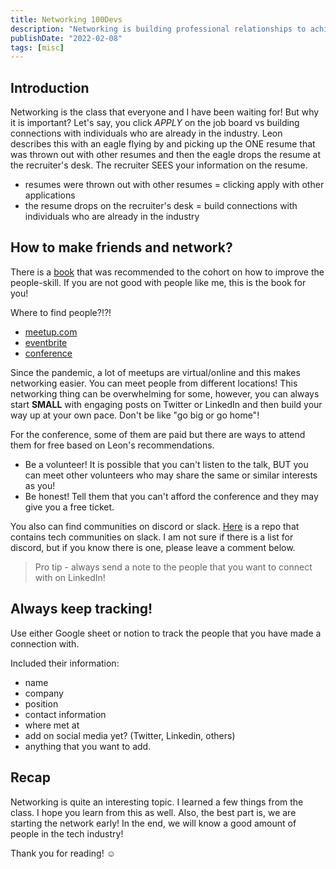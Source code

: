 ```yaml
---
title: Networking 100Devs
description: "Networking is building professional relationships to achieve career goals. Land job offers by attending events, joining groups, and meeting new people."
publishDate: "2022-02-08"
tags: [misc]
---
```


## Introduction

Networking is the class that everyone and I have been waiting for! But why it is important? Let's say, you click _APPLY_ on the job board vs building connections with individuals who are already in the industry. Leon describes this with an eagle flying by and picking up the ONE resume that was thrown out with other resumes and then the eagle drops the resume at the recruiter's desk. The recruiter SEES your information on the resume.

- resumes were thrown out with other resumes = clicking apply with other applications
- the resume drops on the recruiter's desk = build connections with individuals who are already in the industry

## How to make friends and network?

There is a [book](https://en.wikipedia.org/wiki/How_to_Win_Friends_and_Influence_People) that was recommended to the cohort on how to improve the people-skill. If you are not good with people like me, this is the book for you!

Where to find people?!?!

- [meetup.com](https://www.meetup.com/)
- [eventbrite](https://www.eventbrite.com/)
- [conference](https://confs.tech/)

Since the pandemic, a lot of meetups are virtual/online and this makes networking easier. You can meet people from different locations! This networking thing can be overwhelming for some, however, you can always start **SMALL** with engaging posts on Twitter or LinkedIn and then build your way up at your own pace. Don't be like "go big or go home"!

For the conference, some of them are paid but there are ways to attend them for free based on Leon's recommendations.

- Be a volunteer! It is possible that you can't listen to the talk, BUT you can meet other volunteers who may share the same or similar interests as you!
- Be honest! Tell them that you can't afford the conference and they may give you a free ticket.

You also can find communities on discord or slack. [Here](https://github.com/thisdot/tech-community-slacks) is a repo that contains tech communities on slack. I am not sure if there is a list for discord, but if you know there is one, please leave a comment below.

> Pro tip - always send a note to the people that you want to connect with on LinkedIn!

## Always keep tracking!

Use either Google sheet or notion to track the people that you have made a connection with.

Included their information:

- name
- company
- position
- contact information
- where met at
- add on social media yet? (Twitter, Linkedin, others)
- anything that you want to add.

## Recap

Networking is quite an interesting topic. I learned a few things from the class. I hope you learn from this as well. Also, the best part is, we are starting the network early! In the end, we will know a good amount of people in the tech industry!

Thank you for reading! ☺️
